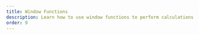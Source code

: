 ```yaml
---
title: Window Functions
description: Learn how to use window functions to perform calculations across rows.
order: 9
---
```

